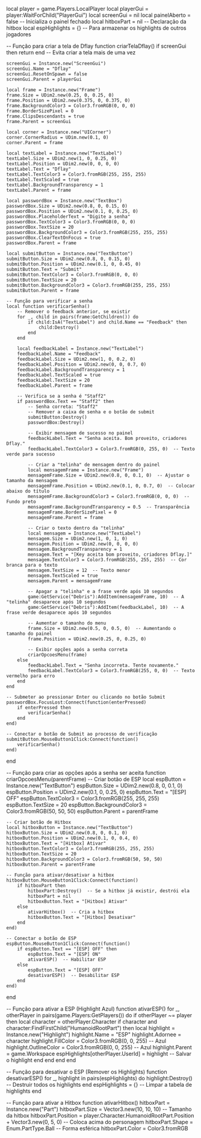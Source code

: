local player = game.Players.LocalPlayer
local playerGui = player:WaitForChild("PlayerGui")
local screenGui = nil
local painelAberto = false  -- Inicializa o painel fechado
local hitboxPart = nil  -- Declaração da hitbox
local espHighlights = {}  -- Para armazenar os highlights de outros jogadores

-- Função para criar a tela de Dflay
function criarTelaDflay()
    if screenGui then return end  -- Evita criar a tela mais de uma vez

    screenGui = Instance.new("ScreenGui")
    screenGui.Name = "Dflay"
    screenGui.ResetOnSpawn = false
    screenGui.Parent = playerGui

    local frame = Instance.new("Frame")
    frame.Size = UDim2.new(0.25, 0, 0.25, 0)
    frame.Position = UDim2.new(0.375, 0, 0.375, 0)
    frame.BackgroundColor3 = Color3.fromRGB(0, 0, 0)
    frame.BorderSizePixel = 0
    frame.ClipsDescendants = true
    frame.Parent = screenGui

    local corner = Instance.new("UICorner")
    corner.CornerRadius = UDim.new(0.1, 0)
    corner.Parent = frame

    local textLabel = Instance.new("TextLabel")
    textLabel.Size = UDim2.new(1, 0, 0.25, 0)
    textLabel.Position = UDim2.new(0, 0, 0, 0)
    textLabel.Text = "Dflay"
    textLabel.TextColor3 = Color3.fromRGB(255, 255, 255)
    textLabel.TextScaled = true
    textLabel.BackgroundTransparency = 1
    textLabel.Parent = frame

    local passwordBox = Instance.new("TextBox")
    passwordBox.Size = UDim2.new(0.8, 0, 0.15, 0)
    passwordBox.Position = UDim2.new(0.1, 0, 0.25, 0)
    passwordBox.PlaceholderText = "Digite a senha"
    passwordBox.TextColor3 = Color3.fromRGB(0, 0, 0)
    passwordBox.TextSize = 20
    passwordBox.BackgroundColor3 = Color3.fromRGB(255, 255, 255)
    passwordBox.ClearTextOnFocus = true
    passwordBox.Parent = frame

    local submitButton = Instance.new("TextButton")
    submitButton.Size = UDim2.new(0.8, 0, 0.15, 0)
    submitButton.Position = UDim2.new(0.1, 0, 0.45, 0)
    submitButton.Text = "Submit"
    submitButton.TextColor3 = Color3.fromRGB(0, 0, 0)
    submitButton.TextSize = 20
    submitButton.BackgroundColor3 = Color3.fromRGB(255, 255, 255)
    submitButton.Parent = frame

    -- Função para verificar a senha
    local function verificarSenha()
        -- Remover o feedback anterior, se existir
        for _, child in pairs(frame:GetChildren()) do
            if child:IsA("TextLabel") and child.Name == "Feedback" then
                child:Destroy()
            end
        end

        local feedbackLabel = Instance.new("TextLabel")
        feedbackLabel.Name = "Feedback"
        feedbackLabel.Size = UDim2.new(1, 0, 0.2, 0)
        feedbackLabel.Position = UDim2.new(0, 0, 0.7, 0)
        feedbackLabel.BackgroundTransparency = 1
        feedbackLabel.TextScaled = true
        feedbackLabel.TextSize = 20
        feedbackLabel.Parent = frame

        -- Verifica se a senha é "Staff2"
        if passwordBox.Text == "Staff2" then
            -- Senha correta: "Staff2"
            -- Remover a caixa de senha e o botão de submit
            submitButton:Destroy()
            passwordBox:Destroy()

            -- Exibir mensagem de sucesso no painel
            feedbackLabel.Text = "Senha aceita. Bom proveito, criadores Dflay."
            feedbackLabel.TextColor3 = Color3.fromRGB(0, 255, 0)  -- Texto verde para sucesso

            -- Criar a "telinha" de mensagem dentro do painel
            local mensagemFrame = Instance.new("Frame")
            mensagemFrame.Size = UDim2.new(0.8, 0, 0.1, 0)  -- Ajustar o tamanho da mensagem
            mensagemFrame.Position = UDim2.new(0.1, 0, 0.7, 0)  -- Colocar abaixo do título
            mensagemFrame.BackgroundColor3 = Color3.fromRGB(0, 0, 0)  -- Fundo preto
            mensagemFrame.BackgroundTransparency = 0.5  -- Transparência
            mensagemFrame.BorderSizePixel = 0
            mensagemFrame.Parent = frame

            -- Criar o texto dentro da "telinha"
            local mensagem = Instance.new("TextLabel")
            mensagem.Size = UDim2.new(1, 0, 1, 0)
            mensagem.Position = UDim2.new(0, 0, 0, 0)
            mensagem.BackgroundTransparency = 1
            mensagem.Text = "[Key aceita bom proveito, criadores Dflay.]"
            mensagem.TextColor3 = Color3.fromRGB(255, 255, 255)  -- Cor branca para o texto
            mensagem.TextSize = 12  -- Texto menor
            mensagem.TextScaled = true
            mensagem.Parent = mensagemFrame

            -- Apagar a "telinha" e a frase verde após 10 segundos
            game:GetService("Debris"):AddItem(mensagemFrame, 10)  -- A "telinha" desaparece após 10 segundos
            game:GetService("Debris"):AddItem(feedbackLabel, 10)  -- A frase verde desaparece após 10 segundos

            -- Aumentar o tamanho do menu
            frame.Size = UDim2.new(0.5, 0, 0.5, 0)  -- Aumentando o tamanho do painel
            frame.Position = UDim2.new(0.25, 0, 0.25, 0)

            -- Exibir opções após a senha correta
            criarOpcoesMenu(frame)
        else
            feedbackLabel.Text = "Senha incorreta. Tente novamente."
            feedbackLabel.TextColor3 = Color3.fromRGB(255, 0, 0)  -- Texto vermelho para erro
        end
    end

    -- Submeter ao pressionar Enter ou clicando no botão Submit
    passwordBox.FocusLost:Connect(function(enterPressed)
        if enterPressed then
            verificarSenha()
        end
    end)

    -- Conectar o botão de Submit ao processo de verificação
    submitButton.MouseButton1Click:Connect(function()
        verificarSenha()
    end)
end

-- Função para criar as opções após a senha ser aceita
function criarOpcoesMenu(parentFrame)
    -- Criar botão de ESP
    local espButton = Instance.new("TextButton")
    espButton.Size = UDim2.new(0.8, 0, 0.1, 0)
    espButton.Position = UDim2.new(0.1, 0, 0.25, 0)
    espButton.Text = "[ESP] OFF"
    espButton.TextColor3 = Color3.fromRGB(255, 255, 255)
    espButton.TextSize = 20
    espButton.BackgroundColor3 = Color3.fromRGB(50, 50, 50)
    espButton.Parent = parentFrame

    -- Criar botão de Hitbox
    local hitboxButton = Instance.new("TextButton")
    hitboxButton.Size = UDim2.new(0.8, 0, 0.1, 0)
    hitboxButton.Position = UDim2.new(0.1, 0, 0.4, 0)
    hitboxButton.Text = "[Hitbox] Ativar"
    hitboxButton.TextColor3 = Color3.fromRGB(255, 255, 255)
    hitboxButton.TextSize = 20
    hitboxButton.BackgroundColor3 = Color3.fromRGB(50, 50, 50)
    hitboxButton.Parent = parentFrame

    -- Função para ativar/desativar a hitbox
    hitboxButton.MouseButton1Click:Connect(function()
        if hitboxPart then
            hitboxPart:Destroy()  -- Se a hitbox já existir, destrói ela
            hitboxPart = nil
            hitboxButton.Text = "[Hitbox] Ativar"
        else
            ativarHitbox()  -- Cria a hitbox
            hitboxButton.Text = "[Hitbox] Desativar"
        end
    end)

    -- Conectar o botão de ESP
    espButton.MouseButton1Click:Connect(function()
        if espButton.Text == "[ESP] OFF" then
            espButton.Text = "[ESP] ON"
            ativarESP()  -- Habilitar ESP
        else
            espButton.Text = "[ESP] OFF"
            desativarESP()  -- Desabilitar ESP
        end
    end)
end

-- Função para ativar a ESP (Highlight Azul)
function ativarESP()
    for _, otherPlayer in pairs(game.Players:GetPlayers()) do
        if otherPlayer ~= player then
            local character = otherPlayer.Character
            if character and character:FindFirstChild("HumanoidRootPart") then
                local highlight = Instance.new("Highlight")
                highlight.Name = "ESP"
                highlight.Adornee = character
                highlight.FillColor = Color3.fromRGB(0, 0, 255)  -- Azul
                highlight.OutlineColor = Color3.fromRGB(0, 0, 255)  -- Azul
                highlight.Parent = game.Workspace
                espHighlights[otherPlayer.UserId] = highlight  -- Salvar o highlight
            end
        end
    end
end

-- Função para desativar o ESP (Remover os Highlights)
function desativarESP()
    for _, highlight in pairs(espHighlights) do
        highlight:Destroy()  -- Destruir todos os highlights
    end
    espHighlights = {}  -- Limpar a tabela de highlights
end

-- Função para ativar a Hitbox
function ativarHitbox()
    hitboxPart = Instance.new("Part")
    hitboxPart.Size = Vector3.new(10, 10, 10)  -- Tamanho da hitbox
    hitboxPart.Position = player.Character.HumanoidRootPart.Position + Vector3.new(0, 5, 0)  -- Coloca acima do personagem
    hitboxPart.Shape = Enum.PartType.Ball  -- Forma esférica
    hitboxPart.Color = Color3.fromRGB
